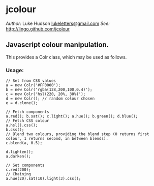 # jcolour #

*Author:* Luke Hudson <lukeletters@gmail.com>
*See:* http://lingo.github.com/jcolour

## Javascript colour manipulation. ##

This provides a Colr class, which may be used as follows.

### Usage: ###

    // Set from CSS values
    a = new Colr('#FF0000');
    b = new Colr('rgba(128,200,100,0.4)');
    c = new Colr('hsl(220, 20%, 30%)');
    d = new Colr(); // random colour chosen
    e = d.clone();
    
    // Fetch components
    a.red(); b.sat(); c.light(); a.hue(); b.green(); d.blue();
    // Fetch CSS colour
    a.hsl().css();
    b.css();
    // Blend two colours, providing the blend step (0 returns first colour, 1 returns second, in between blends).
    c.blend(a, 0.5);

    d.lighten();
    a.darken();

    // Set components
    c.red(200);
    // Chaining
    a.hue(20).sat(10).light(3).css();
    
